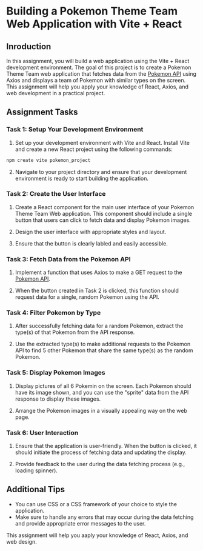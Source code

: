 # Building a Pokemon Theme Team Web Application with Vite + React

## Inroduction
In this assignment, you will build a web application using the Vite + React development environment. The goal of this project is to create a Pokemon Theme Team web application that fetches data from the [Pokemon API](https://pokeapi.co) using Axios and displays a team of Pokemon with similar types on the screen. This assignment will help you apply your knowledge of React, Axios, and web development in a practical project.

## Assignment Tasks

### Task 1: Setup Your Development Environment

1. Set up your development environment with Vite and React. Install Vite and create a new React project using the following commands:

```bash
npm create vite pokemon_project
```
2. Navigate to your project directory and ensure that your development environment is ready to start building the application.

### Task 2: Create the User Interface
1. Create a React component for the main user interface of your Pokemon Theme Team Web application. This component should include a single button that users can click to fetch data and display Pokemon images.

2. Design the user interface with appropriate styles and layout.

3. Ensure that the button is clearly labled and easily accessible.

### Task 3: Fetch Data from the Pokemon API

1. Implement a function that uses Axios to make a GET request to the [Pokemon API](https://pokeapi.co).

2. When the button created in Task 2 is clicked, this function should request data for a single, random Pokemon using the API.

### Task 4: Filter Pokemon by Type

1. After successfully fetching data for a random Pokemon, extract the type(s) of that Pokemon from the API response.

2. Use the extracted type(s) to make additional requests to the Pokemon API to find 5 other Pokemon that share the same type(s) as the random Pokemon.

### Task 5: Display Pokemon Images

1. Display pictures of all 6 Pokemin on the screen. Each Pokemon should have its image shown, and you can use the "sprite" data from the API response to display these images.

2. Arrange the Pokemon images in a visually appealing way on the web page.

### Task 6: User Interaction

1. Ensure that the application is user-friendly. When the button is clicked, it should initiate the process of fetching data and updating the display.

2. Provide feedback to the user during the data fetching process (e.g., loading spinner).

## Additional Tips

* You can use CSS or a CSS framework of your choice to style the application.
* Make sure to handle any errors that may occur during the data fetching and provide appropriate error messages to the user.

This assignment will help you aaply your knowledge of React, Axios, and web design.